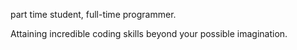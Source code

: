 
<!--
**tinegaCollins/tinegaCollins** is a ✨ _special_ ✨ repository because its `README.md` (this file) appears on your GitHub profile.-->

part time student, full-time programmer.

Attaining incredible coding skills beyond your possible imagination.
